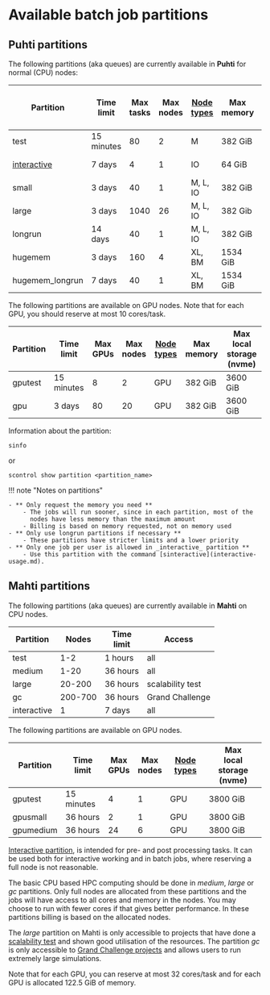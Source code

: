 # Available batch job partitions

## Puhti partitions

The following partitions (aka queues) are currently available in **Puhti** for
normal (CPU) nodes:


| Partition       | Time<br>limit | Max<br>tasks | Max<br>nodes             | [Node types](../systems-puhti.md)   | Max<br>memory  | Max<br>local storage<br>[(nvme)](../creating-job-scripts-puhti/#local-storage) |  
|-----------------|---------------|--------------|--------------------------|------------------------------|----------|----------|
| test            | 15 minutes    | 80           |   2                      |  M                           | 382 GiB  |          |
| [interactive](interactive-usage.md)     | 7 days        | 4            |   1                      |  IO  | 64 GiB   | 640 GiB  |
| small           | 3 days        | 40           |   1                      |  M, L, IO                    | 382 GiB  | 3600 GiB |
| large           | 3 days        | 1040         |   26                     |  M, L, IO                    | 382 Gib  | 3600 GiB | 
| longrun         | 14 days       | 40           |   1                      |  M, L, IO                    | 382 GiB  | 3600 GiB | 
| hugemem         | 3 days        | 160          |   4                      |  XL, BM                      | 1534 GiB |         |
| hugemem_longrun | 7 days       | 40           |   1                      |  XL, BM                      | 1534 GiB |         |

The following partitions are available on GPU nodes. Note that for each GPU, you should reserve at most 10 cores/task.

| Partition       | Time<br>limit | Max<br>GPUs | Max<br>nodes | [Node types](../systems-puhti.md) | Max<br>memory | Max<br>local storage (nvme) |
|-----------------|---------------|-------------|--------------|----------------------------|---------------|-----------------------------|
| gputest         | 15 minutes    | 8           | 2            | GPU                        | 382 GiB       | 3600 GiB                    |
| gpu             | 3 days        | 80          | 20           | GPU                        | 382 GiB       | 3600 GiB                    |


Information about the partition:

```
sinfo

```

or
```
scontrol show partition <partition_name>

```

!!! note "Notes on partitions"

    - ** Only request the memory you need **
        - The jobs will run sooner, since in each partition, most of the
          nodes have less memory than the maximum amount
        - Billing is based on memory requested, not on memory used
    - ** Only use longrun partitions if necessary **
        - These partitions have stricter limits and a lower priority
    - ** Only one job per user is allowed in _interactive_ partition **
        - Use this partition with the command [sinteractive](interactive-usage.md).


## Mahti partitions

The following partitions (aka queues) are currently available in **Mahti** on CPU nodes. 

| Partition | Nodes       | Time<br>limit | Access           |
|-----------|-------------|---------------|------------------|
| test      | 1-2         | 1  hours      | all              |
| medium    | 1-20        | 36 hours      | all              |
| large     | 20-200      | 36 hours      | scalability test |
| gc          | 200-700       | 36 hours      | Grand Challenge  |
| interactive | 1         |  7 days       | all              |

The following partitions are available on GPU nodes.

| Partition       | Time<br>limit | Max<br>GPUs | Max<br>nodes | [Node types](../systems-mahti.md) |  Max<br>local storage (nvme) |
|-----------------|---------------|-------------|--------------|----------------------------|-----------------------------|
| gputest         | 15 minutes    | 4           | 1            | GPU                        | 3800 GiB                    |
| gpusmall        | 36 hours      | 2           | 1            | GPU                        | 3800 GiB                    |
| gpumedium       | 36 hours      | 24          | 6            | GPU                        | 3800 GiB                    |

[Interactive partition](./interactive-usage.md#sinteractive-in-mahti), is intended for pre- and post processing tasks. 
It can be used both for interactive working and in batch jobs, where reserving a full node is not reasonable. 

The basic CPU based HPC computing should be done in _medium_, _large_ or _gc_ partitions. Only full nodes are allocated from these partitions and the jobs will have access to all cores and memory in the nodes. You may choose to run with fewer cores if that 
gives better performance. In these partitions billing is based on the allocated nodes.

The _large_ partition on Mahti is only accessible to projects that have done a
[scalability test](../../accounts/how-to-access-mahti-large-partition.md) and shown good utilisation of the resources. The partition
_gc_ is only accessible to [Grand Challenge projects](https://research.csc.fi/grand-challenge-proposals) and allows users to run extremely large simulations. 

Note that for each GPU, you can reserve at most 32 cores/task and for each GPU is allocated 122.5 GiB of memory.
